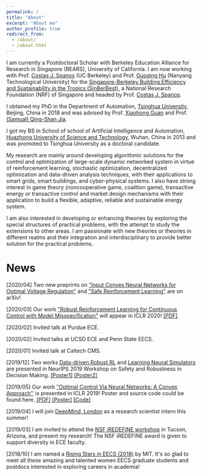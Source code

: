 ```yaml
---
permalink: /
title: "About"
excerpt: "About me"
author_profile: true
redirect_from: 
  - /about/
  - /about.html
---
```


I am currently a Postdoctoral Scholar with Berkeley Education Alliance for Research in Singapore (BEARS), University of California.  I am now working with Prof. [Costas J. Spanos](https://www2.eecs.berkeley.edu/Faculty/Homepages/spanos.html) (UC Berkeley) and Prof. [Guoqing Hu](https://www.ntu.edu.sg/home/gqhu/) (Nanyang Technological University) for the [Singapore-Berkeley Building Efficiency and Sustainability in the Tropics (SinBerBest)](https://sinberbest.berkeley.edu/), a National Research Foundation (NRF) of Singapore and headed by Prof. [Costas J. Spanos](https://www2.eecs.berkeley.edu/Faculty/Homepages/spanos.html). 


I obtained my PhD in the Department of Automation, [Tsinghua University]( https://www.tsinghua.edu.cn/en/index.htm), Beijing, China in 2018 and was advised by Prof. [Xiaohong Guan](http://cfins.au.tsinghua.edu.cn/personalhg/xhguan/) and Prof. [(Samual) Qing-Shan Jia]( https://yangyu-bears-berkeley.github.io/bio.html).  
 
I got my BS in School of school of Artificial Intelligence and Automation, [Huazhong University of Science and Technology]( http://english.hust.edu.cn/), Wuhan, China in 2013 and was promoted to Tsinghua University as a doctoral candidate.
 

My research are mainly around developing algorithmic solutions for the control and optimization of large-scale dynamic networked system in virtue of reinforcement learning, stochastic optimization, decentralized optimization and  data-driven analysis techniques, with their applications to smart grids, smart buildings, and cyber-physical systems. 
I also have strong interest in game theory (noncooperative game, coalition game), transactive energy or transactive control and market design mechanisms with their application to build a flexible, adaptive, reliable and sustainable energy system. 

I am also interested in developing or enhancing theories by exploring the special structures of practical problems, with the attempt to study the extensions to other areas.
I am passionate with new theories or theories in different realms and their integration and interdisciplinary to provide better solution for the practical problems.
 

News
======
[2020/04] Two new preprints on ["Input Convex Neural Networks for Optimal Voltage Regulation"](https://arxiv.org/abs/2002.08684) and ["Safe Reinforcement Learning"](https://arxiv.org/abs/2003.09488) are on arXiv!

[2020/03] Our work ["Robust Reinforcement Learning for Continuous Control with Model Misspecification"](https://arxiv.org/abs/1906.07516) will appear in ICLR 2020! [[PDF]](https://arxiv.org/abs/1906.07516) 

[2020/02] Invited talk at Purdue ECE.

[2020/02] Invited talks at UCSD ECE and Penn State EECS.

[2020/01] Invited talk at Caltech CMS.

[2019/12] Two works [Data-driven Robust RL](https://drive.google.com/file/d/0B3mY6u_lryzddkRrQ0xzQWtpemRUSHBnZ2NHMnctS1B5b01J/view) and [Learning Neural Simulators](https://drive.google.com/file/d/0B3mY6u_lryzdWWVxZ2pYZ1dINUQ3WUEwSHlkWnNSZDh5THVj/view) are presented in NeurIPS 2019 Workshop on Safety and Robustness in Decision Making. [[Poster1]](https://drive.google.com/file/d/1OSd4GnrEluGX_Vwx8HChREavtdTQTCde/view?usp=sharing) [[Poster2]](https://docs.google.com/presentation/d/1vtanHk-F50iLIPwE6yipUzloDDVZvgrL4iyn_Vj7yJc/edit?usp=sharing)

[2019/05] Our work ["Optimal Control Via Neural Networks: A Convex Approach''](https://openreview.net/forum?id=H1MW72AcK7) is presented in ICLR 2019! Poster and source code could be found here. [[PDF]](https://arxiv.org/pdf/1805.11835.pdf) [[Poster]](https://drive.google.com/file/d/1q-M--UvJsww-cRUFG_iW2bQvNAna51nP/view?usp=sharing) [[Code]](https://github.com/chennnnnyize/Optimal-Control-via-Neural-Networks)

[2019/04] I will join [DeepMind, London](https://deepmind.com/) as a research scientist intern this summer!

[2019/03] I am invited to attend the [NSF iREDEFINE workshop](https://www.ecedha.org/Meetings/Past-Programs/2019-ECEDHA-Annual-Conference-and-ECExpo/Student-Program) in Tucson, Arizona, and present my research! The NSF iREDEFINE award is given to support diversity in ECE faculty.

[2018/10] I am named a [Rising Stars in EECS (2018)](https://risingstars18-eecs.mit.edu/) by MIT. It's so glad to meet all these amazing and talented women EECS graduate students and postdocs interested in exploring careers in academia!
